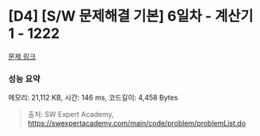 # [D4] [S/W 문제해결 기본] 6일차 - 계산기1 - 1222 

[문제 링크](https://swexpertacademy.com/main/code/problem/problemDetail.do?contestProbId=AV14mbSaAEwCFAYD) 

### 성능 요약

메모리: 21,112 KB, 시간: 146 ms, 코드길이: 4,458 Bytes



> 출처: SW Expert Academy, https://swexpertacademy.com/main/code/problem/problemList.do